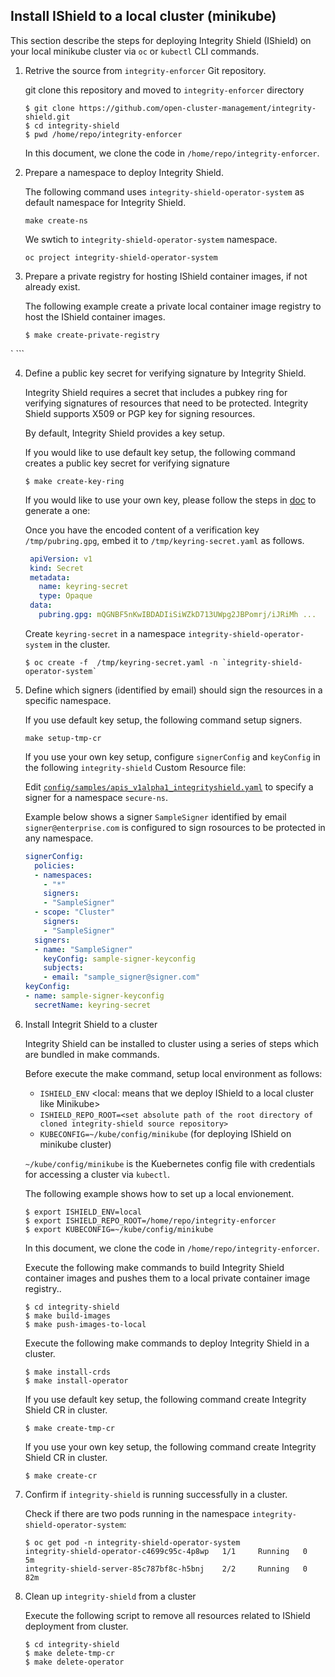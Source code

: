 ## Install IShield to a local cluster (minikube)

This section describe the steps for deploying Integrity Shield (IShield) on your local minikube cluster via `oc` or `kubectl` CLI commands. 

1. Retrive the source from `integrity-enforcer` Git repository.

    git clone this repository and moved to `integrity-enforcer` directory

    ```
    $ git clone https://github.com/open-cluster-management/integrity-shield.git
    $ cd integrity-shield
    $ pwd /home/repo/integrity-enforcer
    ```
    In this document, we clone the code in `/home/repo/integrity-enforcer`.
    
2.  Prepare a namespace to deploy Integrity Shield. 

    The following command uses `integrity-shield-operator-system` as default namespace for Integrity Shield. 
    ```
    make create-ns
    ```
    We swtich to `integrity-shield-operator-system` namespace.
    ```
    oc project integrity-shield-operator-system
    ```
3.  Prepare a private registry for hosting IShield container images, if not already exist.

    The following example create a private local container image registry to host the IShield container images.
    ```
    $ make create-private-registry
`   ```

4. Define a public key secret for verifying signature by Integrity Shield.

    Integrity Shield requires a secret that includes a pubkey ring for verifying signatures of resources that need to be protected.  Integrity Shield supports X509 or PGP key for signing resources.

    By default, Integrity Shield provides a key setup. 
    
    If you would like to use default key setup, the following command creates a public key secret for verifying signature
    ```
    $ make create-key-ring
    ```

    If you would like to use your own key, please follow the steps in [doc](README_VERIFICATION_KEY_SETUP.md) to generate a one:

    Once you have the encoded content of a verification key `/tmp/pubring.gpg`, embed it to `/tmp/keyring-secret.yaml` as follows.

      ```yaml
       apiVersion: v1
       kind: Secret
       metadata:
         name: keyring-secret
         type: Opaque
       data:
         pubring.gpg: mQGNBF5nKwIBDADIiSiWZkD713UWpg2JBPomrj/iJRiMh ...
      ```

    Create `keyring-secret` in a namespace ``integrity-shield-operator-system`` in the cluster.

    ```
    $ oc create -f  /tmp/keyring-secret.yaml -n `integrity-shield-operator-system`
    ```

5. Define which signers (identified by email) should sign the resources in a specific namespace.

    If you use default key setup, the following command setup signers. 
    ```
    make setup-tmp-cr
    ```

    If you use your own key setup, configure `signerConfig` and `keyConfig` in the following `integrity-shield` Custom Resource file:

    Edit [`config/samples/apis_v1alpha1_integrityshield.yaml`](../integrity-shield-operator/config/samples/apis_v1alpha1_integrityshield.yaml) to specify a signer for a namespace `secure-ns`.

    Example below shows a signer `SampleSigner` identified by email `signer@enterprise.com` is configured to sign rosources to be protected in any namespace.

    ```yaml
    signerConfig:
      policies:
      - namespaces:
        - "*"
        signers:
        - "SampleSigner"
      - scope: "Cluster"
        signers:
        - "SampleSigner"
      signers:
      - name: "SampleSigner"
        keyConfig: sample-signer-keyconfig
        subjects:
        - email: "sample_signer@signer.com"
    keyConfig:
    - name: sample-signer-keyconfig
      secretName: keyring-secret
    ```


6. Install Integrit Shield to a cluster

    Integrity Shield can be installed to cluster using a series of steps which are bundled in make commands.
    
    Before execute the make command, setup local environment as follows:
    - `ISHIELD_ENV` <local: means that we deploy IShield to a local cluster like Minikube>
    - `ISHIELD_REPO_ROOT=<set absolute path of the root directory of cloned integrity-shield source repository>`
    - `KUBECONFIG=~/kube/config/minikube`  (for deploying IShield on minikube cluster)

    `~/kube/config/minikube` is the Kuebernetes config file with credentials for accessing a cluster via `kubectl`.

    The following example shows how to set up a local envionement.  

    ```
    $ export ISHIELD_ENV=local
    $ export ISHIELD_REPO_ROOT=/home/repo/integrity-enforcer
    $ export KUBECONFIG=~/kube/config/minikube
    ``` 
    In this document, we clone the code in `/home/repo/integrity-enforcer`.

    Execute the following make commands to build Integrity Shield container images and pushes them to a local private container image registry..
    ```
    $ cd integrity-shield
    $ make build-images
    $ make push-images-to-local
    ```

    Execute the following make commands to deploy Integrity Shield in a cluster.

    ```
    $ make install-crds
    $ make install-operator
    ```

    If you use default key setup, the following command create Integrity Shield CR in cluster. 
    ```
    $ make create-tmp-cr
    ```

    If you use your own key setup, the following command create Integrity Shield CR in cluster. 
    ```
    $ make create-cr
    ```

7. Confirm if `integrity-shield` is running successfully in a cluster.
    
    Check if there are two pods running in the namespace `integrity-shield-operator-system`: 
        
    ```
    $ oc get pod -n integrity-shield-operator-system
    integrity-shield-operator-c4699c95c-4p8wp   1/1     Running   0          5m
    integrity-shield-server-85c787bf8c-h5bnj    2/2     Running   0          82m
    ```

8. Clean up `integrity-shield` from a cluster

    Execute the following script to remove all resources related to IShield deployment from cluster.
    ```
    $ cd integrity-shield
    $ make delete-tmp-cr
    $ make delete-operator
    ```
